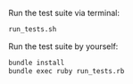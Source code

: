 Run the test suite via terminal:

```sh
run_tests.sh
```

Run the test suite by yourself:

```sh
bundle install
bundle exec ruby run_tests.rb
```

